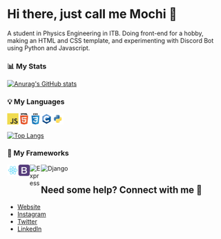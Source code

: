 # Hi there, just call me Mochi 👋
A student in Physics Engineering in ITB. Doing front-end for a hobby, making an HTML and CSS template, and experimenting with Discord Bot using Python and Javascript. 

### 📊 My Stats
[![Anurag's GitHub stats](https://github-readme-stats.vercel.app/api?username=ryuu12)](https://github.com/anuraghazra/github-readme-stats)

### 💡 My Languages
<img align="left" alt="JavaScript" width="26px" src="https://raw.githubusercontent.com/github/explore/80688e429a7d4ef2fca1e82350fe8e3517d3494d/topics/javascript/javascript.png" />
<img align="left" alt="HTML5" width="26px" src="https://raw.githubusercontent.com/github/explore/80688e429a7d4ef2fca1e82350fe8e3517d3494d/topics/html/html.png" />
<img align="left" alt="CSS3" width="26px" src="https://raw.githubusercontent.com/github/explore/80688e429a7d4ef2fca1e82350fe8e3517d3494d/topics/css/css.png" />
<img align="left" alt="C" width="26px" src="https://raw.githubusercontent.com/github/explore/master/topics/c/c.png" />
<img  alt="C" width="26px" src="https://raw.githubusercontent.com/github/explore/master/topics/python/python.png" />


[![Top Langs](https://github-readme-stats.vercel.app/api/top-langs/?username=ryuu12&langs_count=8)](https://github.com/anuraghazra/github-readme-stats)

### 🧰 My Frameworks
<img align="left" alt="React" width="26px" src="https://raw.githubusercontent.com/github/explore/80688e429a7d4ef2fca1e82350fe8e3517d3494d/topics/react/react.png" />
<img align="left" alt="Bootstrap" width="26px" src="https://raw.githubusercontent.com/github/explore/main/topics/bootstrap/bootstrap.png" />
<img align="left" alt="Express" width="26px" src="https://media.discordapp.net/attachments/616638914530246656/884017264951689296/expressjds.png?width=480&height=480" />
<img alt="Django" width="26px" src="https://brandslogos.com/wp-content/uploads/images/large/django-logo.png" />


## Need some help? Connect with me 💬
- [Website](https://www.ryuu12.com/)
- [Instagram](https://www.instagram.com/rayhanrusyd/)
- [Twitter](https://twitter.com/rayhanrusyd)
- [LinkedIn](https://www.linkedin.com/in/rayhanrusyd/)

<!--
**ryuu12/ryuu12** is a ✨ _special_ ✨ repository because its `README.md` (this file) appears on your GitHub profile.


Here are some ideas to get you started:

- 🔭 I’m currently working on ...
- 🌱 I’m currently learning ...
- 👯 I’m looking to collaborate on ...
- 🤔 I’m looking for help with ...
- 💬 Ask me about ...
- 📫 How to reach me: ...
- 😄 Pronouns: ...
- ⚡ Fun fact: ...
-->
